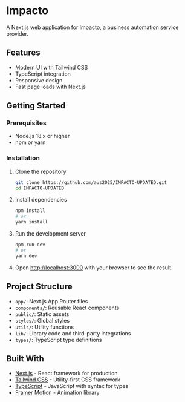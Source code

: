 <!-- forcing cache clear: 1 -->


# Impacto

A Next.js web application for Impacto, a business automation service provider.

## Features

- Modern UI with Tailwind CSS
- TypeScript integration
- Responsive design
- Fast page loads with Next.js

## Getting Started

### Prerequisites

- Node.js 18.x or higher
- npm or yarn

### Installation

1. Clone the repository
   ```bash
   git clone https://github.com/aus2025/IMPACTO-UPDATED.git
   cd IMPACTO-UPDATED
   ```

2. Install dependencies
   ```bash
   npm install
   # or
   yarn install
   ```

3. Run the development server
   ```bash
   npm run dev
   # or
   yarn dev
   ```

4. Open [http://localhost:3000](http://localhost:3000) with your browser to see the result.

## Project Structure

- `app/`: Next.js App Router files
- `components/`: Reusable React components
- `public/`: Static assets
- `styles/`: Global styles
- `utils/`: Utility functions
- `lib/`: Library code and third-party integrations
- `types/`: TypeScript type definitions

## Built With

- [Next.js](https://nextjs.org/) - React framework for production
- [Tailwind CSS](https://tailwindcss.com/) - Utility-first CSS framework
- [TypeScript](https://www.typescriptlang.org/) - JavaScript with syntax for types
- [Framer Motion](https://www.framer.com/motion/) - Animation library 